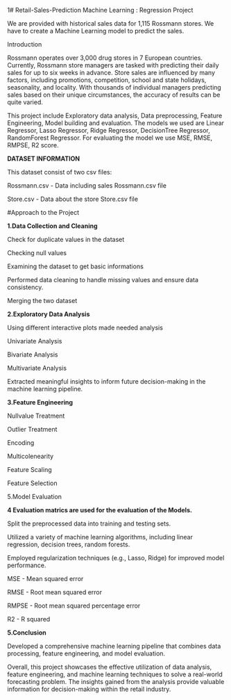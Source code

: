 1# Retail-Sales-Prediction
Machine Learning : Regression Project

We are provided with historical sales data for 1,115 Rossmann stores. We have to create a Machine Learning model to predict the sales.

Introduction

Rossmann operates over 3,000 drug stores in 7 European countries. Currently, Rossmann store managers are tasked with predicting their daily sales for up to six weeks in advance. Store sales are influenced by many factors, including promotions, competition, school and state holidays, seasonality, and locality. With thousands of individual managers predicting sales based on their unique circumstances, the accuracy of results can be quite varied.

This project include Exploratory data analysis, Data preprocessing, Feature Engineering, Model building and evaluation. The models we used are Linear Regressor, Lasso Regressor, Ridge Regressor, DecisionTree Regressor, RandomForest Regressor. For evaluating the model we use MSE, RMSE, RMPSE, R2 score.

**DATASET INFORMATION**

This dataset consist of two csv files:

Rossmann.csv - Data including sales Rossmann.csv file

Store.csv - Data about the store Store.csv file

#Approach to the Project

**1.Data Collection and Cleaning**

Check for duplicate values in the dataset

Checking null values

Examining the dataset to get basic informations

Performed data cleaning to handle missing values and ensure data consistency.

Merging the two dataset

**2.Exploratory Data Analysis**

Using different interactive plots made needed analysis

Univariate Analysis

Bivariate Analysis

Multivariate Analysis

Extracted meaningful insights to inform future decision-making in the machine learning pipeline.

**3.Feature Engineering**

Nullvalue Treatment

Outlier Treatment

Encoding

Multicolenearity

Feature Scaling

Feature Selection

5.Model Evaluation

**4 Evaluation matrics are used for the evaluation of the Models.**

Split the preprocessed data into training and testing sets.

Utilized a variety of machine learning algorithms, including linear regression, decision trees, random forests.

Employed regularization techniques (e.g., Lasso, Ridge) for improved model performance.

MSE - Mean squared error

RMSE - Root mean squared error

RMPSE - Root mean squared percentage error

R2 - R squared

**5.Conclusion**

Developed a comprehensive machine learning pipeline that combines data processing, feature engineering, and model evaluation.

Overall, this project showcases the effective utilization of data analysis, feature engineering, and machine learning techniques to solve a real-world forecasting problem. The insights gained from the analysis provide valuable information for decision-making within the retail industry.
